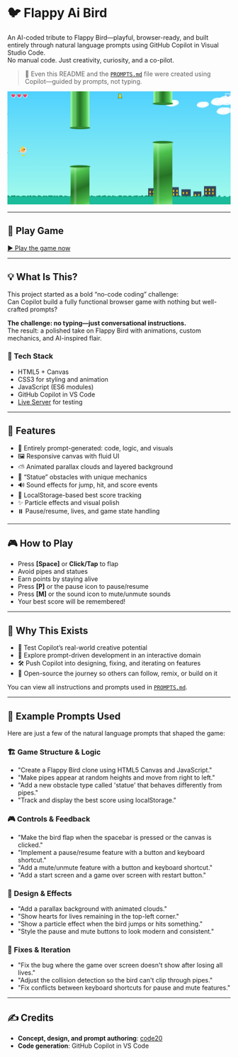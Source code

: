 # 🐦 Flappy Ai Bird

An AI-coded tribute to Flappy Bird—playful, browser-ready, and built entirely through natural language prompts using GitHub Copilot in Visual Studio Code.  
No manual code. Just creativity, curiosity, and a co-pilot.

> 📝 Even this README and the [`PROMPTS.md`](docs/PROMPTS.md) file were created using Copilot—guided by prompts, not typing.

![Screenshot of Flappy Ai Bird gameplay showing bird, pipes, and score](assets/screenshot.jpeg)

---

## 📸 Play Game

[▶️ Play the game now](https://code20.github.io/flappy-ai-bird/)

---

## 💡 What Is This?

This project started as a bold “no-code coding” challenge:  
Can Copilot build a fully functional browser game with nothing but well-crafted prompts?

**The challenge: no typing—just conversational instructions.**  
The result: a polished take on Flappy Bird with animations, custom mechanics, and AI-inspired flair.

### 🔧 Tech Stack

- HTML5 + Canvas
- CSS3 for styling and animation
- JavaScript (ES6 modules)
- GitHub Copilot in VS Code
- [Live Server](https://marketplace.visualstudio.com/items?itemName=ritwickdey.LiveServer) for testing

---

## 🚀 Features

- 🔁 Entirely prompt-generated: code, logic, and visuals
- 🖼️ Responsive canvas with fluid UI
- ⛅ Animated parallax clouds and layered background
- 🤖 “Statue” obstacles with unique mechanics
- 🔊 Sound effects for jump, hit, and score events
- 💾 LocalStorage-based best score tracking
- ✨ Particle effects and visual polish
- ⏸️ Pause/resume, lives, and game state handling

---

## 🎮 How to Play

- Press **[Space]** or **Click/Tap** to flap
- Avoid pipes and statues
- Earn points by staying alive
- Press **[P]** or the pause icon to pause/resume
- Press **[M]** or the sound icon to mute/unmute sounds
- Your best score will be remembered!

---

## 🧪 Why This Exists

- 🧠 Test Copilot’s real-world creative potential
- 🎨 Explore prompt-driven development in an interactive domain
- 🛠️ Push Copilot into designing, fixing, and iterating on features
- 📖 Open-source the journey so others can follow, remix, or build on it

You can view all instructions and prompts used in [`PROMPTS.md`](docs/PROMPTS.md).

---

## 💬 Example Prompts Used

Here are just a few of the natural language prompts that shaped the game:

### 🏗️ Game Structure & Logic
- "Create a Flappy Bird clone using HTML5 Canvas and JavaScript."
- "Make pipes appear at random heights and move from right to left."
- "Add a new obstacle type called 'statue' that behaves differently from pipes."
- "Track and display the best score using localStorage."

### 🎮 Controls & Feedback
- "Make the bird flap when the spacebar is pressed or the canvas is clicked."
- "Implement a pause/resume feature with a button and keyboard shortcut."
- "Add a mute/unmute feature with a button and keyboard shortcut."
- "Add a start screen and a game over screen with restart button."

### 🎨 Design & Effects
- "Add a parallax background with animated clouds."
- "Show hearts for lives remaining in the top-left corner."
- "Show a particle effect when the bird jumps or hits something."
- "Style the pause and mute buttons to look modern and consistent."

### 🐞 Fixes & Iteration
- "Fix the bug where the game over screen doesn't show after losing all lives."
- "Adjust the collision detection so the bird can't clip through pipes."
- "Fix conflicts between keyboard shortcuts for pause and mute features."

---

## ✍️ Credits

- **Concept, design, and prompt authoring**: [code20](https://github.com/code20)  
- **Code generation**: GitHub Copilot in VS Code
